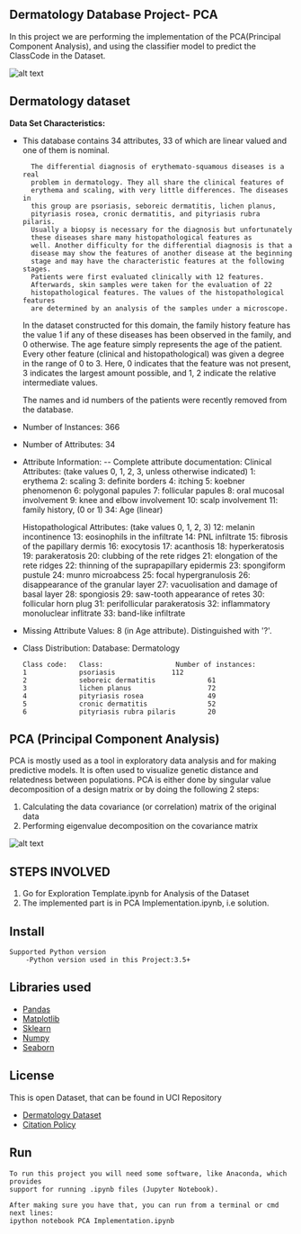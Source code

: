 ## Dermatology Database Project- PCA

In this project we are performing the implementation of the PCA(Principal Component Analysis), and using the classifier model to predict the ClassCode in the Dataset.

![alt text](https://github.com/abhisngh/Principal-Component-Analysis-Implementation/blob/master/PsoriasisSkin.jpg "Logo Title Text 1")

Dermatology dataset
---------------------------

**Data Set Characteristics:**  

 * This database contains 34 attributes, 33 of which are linear
     valued and one of them is nominal.

         The differential diagnosis of erythemato-squamous diseases is a real
         problem in dermatology. They all share the clinical features of
         erythema and scaling, with very little differences. The diseases in
         this group are psoriasis, seboreic dermatitis, lichen planus,
         pityriasis rosea, cronic dermatitis, and pityriasis rubra pilaris.
         Usually a biopsy is necessary for the diagnosis but unfortunately
         these diseases share many histopathological features as
         well. Another difficulty for the differential diagnosis is that a
         disease may show the features of another disease at the beginning
         stage and may have the characteristic features at the following stages.
         Patients were first evaluated clinically with 12 features.
         Afterwards, skin samples were taken for the evaluation of 22
         histopathological features. The values of the histopathological features
         are determined by an analysis of the samples under a microscope.

     In the dataset constructed for this domain, the family history feature
     has the value 1 if any of these diseases has been observed in the
     family, and 0 otherwise. The age feature simply represents the age of
     the patient. Every other feature (clinical and histopathological) was
     given a degree in the range of 0 to 3. Here, 0 indicates that the
     feature was not present, 3 indicates the largest amount possible,
     and 1, 2 indicate the relative intermediate values.

     The names and id numbers of the patients were recently
     removed from the database.

 *  Number of Instances: 366

 * Number of Attributes: 34

 *  Attribute Information:
   -- Complete attribute documentation:
      Clinical Attributes: (take values 0, 1, 2, 3, unless otherwise indicated)
      1: erythema
      2: scaling
      3: definite borders
      4: itching
      5: koebner phenomenon
      6: polygonal papules
      7: follicular papules
      8: oral mucosal involvement
      9: knee and elbow involvement
     10: scalp involvement
     11: family history, (0 or 1)
     34: Age (linear)

     Histopathological Attributes: (take values 0, 1, 2, 3)
     12: melanin incontinence
     13: eosinophils in the infiltrate
     14: PNL infiltrate
     15: fibrosis of the papillary dermis
     16: exocytosis
     17: acanthosis
     18: hyperkeratosis
     19: parakeratosis
     20: clubbing of the rete ridges
     21: elongation of the rete ridges
     22: thinning of the suprapapillary epidermis
     23: spongiform pustule
     24: munro microabcess
     25: focal hypergranulosis
     26: disappearance of the granular layer
     27: vacuolisation and damage of basal layer
     28: spongiosis
     29: saw-tooth appearance of retes
     30: follicular horn plug
     31: perifollicular parakeratosis
     32: inflammatory monoluclear inflitrate
     33: band-like infiltrate

 *  Missing Attribute Values: 8 (in Age attribute). Distinguished with '?'.

 * Class Distribution:
       Database:  Dermatology

       Class code:   Class:                  Number of instances:
       1             psoriasis			    112
       2             seboreic dermatitis             61
       3             lichen planus                   72
       4             pityriasis rosea                49
       5             cronic dermatitis               52    
       6             pityriasis rubra pilaris        20

## PCA (Principal Component Analysis)

PCA is mostly used as a tool in exploratory data analysis and for making predictive models. It is often used to visualize genetic distance and relatedness between populations. PCA is either done by singular value decomposition of a design matrix or by doing the following 2 steps:

 1. Calculating the data covariance (or correlation) matrix of the original data
 2. Performing eigenvalue decomposition on the covariance matrix

![alt text](https://github.com/abhisngh/Principal-Component-Analysis-Implementation/blob/master/pca.jpg "Logo Title Text 1")


STEPS INVOLVED
-------------------------------
  1. Go for Exploration Template.ipynb for Analysis of the Dataset
  2. The implemented part is in PCA Implementation.ipynb, i.e solution.


Install
-------------------------------
    Supported Python version
        -Python version used in this Project:3.5+

Libraries used
------------------------------
 * [Pandas](https://pandas.pydata.org/)
 * [Matplotlib](https://matplotlib.org/)
 * [Sklearn](https://scikit-learn.org/stable/)
 * [Numpy](https://numpy.org/)
 * [Seaborn](https://seaborn.pydata.org/)

License
--------------------------------
This is open Dataset, that can be found in UCI Repository

* [Dermatology Dataset](https://archive.ics.uci.edu/ml/datasets/dermatology)
* [Citation Policy](https://archive.ics.uci.edu/ml/citation_policy.html)

Run
------------------------------
    To run this project you will need some software, like Anaconda, which provides
    support for running .ipynb files (Jupyter Notebook).

    After making sure you have that, you can run from a terminal or cmd next lines:
    ipython notebook PCA Implementation.ipynb
